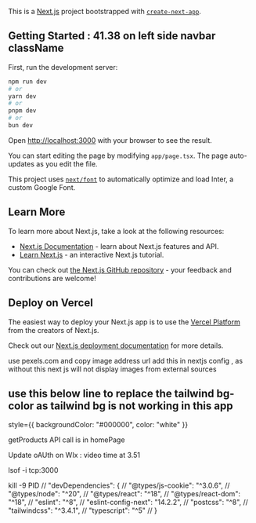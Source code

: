 This is a [Next.js](https://nextjs.org/) project bootstrapped with [`create-next-app`](https://github.com/vercel/next.js/tree/canary/packages/create-next-app).

## Getting Started : 41.38 on left side navbar className

First, run the development server:

```bash
npm run dev
# or
yarn dev
# or
pnpm dev
# or
bun dev
```

Open [http://localhost:3000](http://localhost:3000) with your browser to see the result.

You can start editing the page by modifying `app/page.tsx`. The page auto-updates as you edit the file.

This project uses [`next/font`](https://nextjs.org/docs/basic-features/font-optimization) to automatically optimize and load Inter, a custom Google Font.

## Learn More

To learn more about Next.js, take a look at the following resources:

- [Next.js Documentation](https://nextjs.org/docs) - learn about Next.js features and API.
- [Learn Next.js](https://nextjs.org/learn) - an interactive Next.js tutorial.

You can check out [the Next.js GitHub repository](https://github.com/vercel/next.js/) - your feedback and contributions are welcome!

## Deploy on Vercel

The easiest way to deploy your Next.js app is to use the [Vercel Platform](https://vercel.com/new?utm_medium=default-template&filter=next.js&utm_source=create-next-app&utm_campaign=create-next-app-readme) from the creators of Next.js.

Check out our [Next.js deployment documentation](https://nextjs.org/docs/deployment) for more details.

use pexels.com and copy image address url
add this in nextjs config , as without this next js will not display images from external sources

## use this below line to replace the tailwind bg-color as tailwind bg is not working in this app

style={{ backgroundColor: "#000000", color: "white" }}

getProducts API call is in homePage

Update oAUth on WIx : video time at 3.51

lsof -i tcp:3000

kill -9 PID
// "devDependencies": {
// "@types/js-cookie": "^3.0.6",
// "@types/node": "^20",
// "@types/react": "^18",
// "@types/react-dom": "^18",
// "eslint": "^8",
// "eslint-config-next": "14.2.2",
// "postcss": "^8",
// "tailwindcss": "^3.4.1",
// "typescript": "^5"
// }
